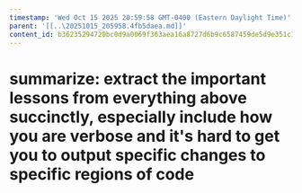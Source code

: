 ```yaml
---
timestamp: 'Wed Oct 15 2025 20:59:58 GMT-0400 (Eastern Daylight Time)'
parent: '[[..\20251015_205958.4fb5daea.md]]'
content_id: b36235294720bc0d9a0069f363aea16a8727d6b9c6587459de5d9e351c14b93e
---
```


# summarize: extract the important lessons from everything above succinctly, especially include how you are verbose and it's hard to get you to output specific changes to specific regions of code
